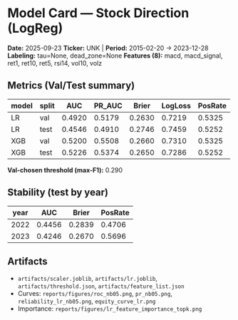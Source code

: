# Model Card — Stock Direction (LogReg)
**Date:** 2025-09-23
**Ticker:** UNK | **Period:** 2015-02-20 → 2023-12-28
**Labeling:** tau=None, dead_zone=None
**Features (8):** macd, macd_signal, ret1, ret10, ret5, rsi14, vol10, volz

## Metrics (Val/Test summary)
| model | split | AUC | PR_AUC | Brier | LogLoss | PosRate |
| --- | --- | --- | --- | --- | --- | --- |
| LR | val | 0.4920 | 0.5179 | 0.2630 | 0.7219 | 0.5325 |
| LR | test | 0.4546 | 0.4910 | 0.2746 | 0.7459 | 0.5252 |
| XGB | val | 0.5200 | 0.5508 | 0.2660 | 0.7310 | 0.5325 |
| XGB | test | 0.5226 | 0.5374 | 0.2650 | 0.7286 | 0.5252 |

**Val-chosen threshold (max-F1):** 0.290

## Stability (test by year)
| year | AUC | Brier | PosRate |
| --- | --- | --- | --- |
| 2022 | 0.4456 | 0.2839 | 0.4706 |
| 2023 | 0.4246 | 0.2670 | 0.5696 |

## Artifacts
- `artifacts/scaler.joblib`, `artifacts/lr.joblib`, `artifacts/threshold.json`, `artifacts/feature_list.json`
- Curves: `reports/figures/roc_nb05.png`, `pr_nb05.png`, `reliability_lr_nb05.png`, `equity_curve_lr.png`
- Importance: `reports/figures/lr_feature_importance_topk.png`
